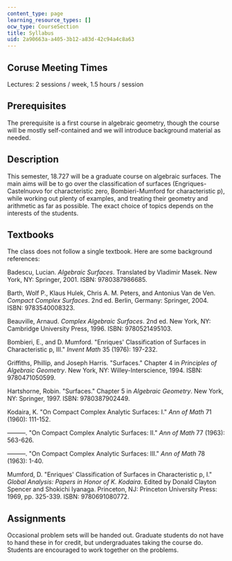 ```yaml
---
content_type: page
learning_resource_types: []
ocw_type: CourseSection
title: Syllabus
uid: 2a90663a-a405-3b12-a83d-42c94a4c8a63
---
```


Coruse Meeting Times
--------------------

Lectures: 2 sessions / week, 1.5 hours / session

Prerequisites
-------------

The prerequisite is a first course in algebraic geometry, though the course will be mostly self-contained and we will introduce background material as needed.

Description
-----------

This semester, 18.727 will be a graduate course on algebraic surfaces. The main aims will be to go over the classification of surfaces (Engriques-Castelnuovo for characteristic zero, Bombieri-Mumford for characteristic p), while working out plenty of examples, and treating their geometry and arithmetic as far as possible. The exact choice of topics depends on the interests of the students.

Textbooks
---------

The class does not follow a single textbook. Here are some background references:

Badescu, Lucian. _Algebraic Surfaces_. Translated by Vladimir Masek. New York, NY: Springer, 2001. ISBN: 9780387986685.

Barth, Wolf P., Klaus Hulek, Chris A. M. Peters, and Antonius Van de Ven. _Compact Complex Surfaces_. 2nd ed. Berlin, Germany: Springer, 2004. ISBN: 9783540008323.

Beauville, Arnaud. _Complex Algebraic Surfaces_. 2nd ed. New York, NY: Cambridge University Press, 1996. ISBN: 9780521495103.

Bombieri, E., and D. Mumford. "Enriques' Classification of Surfaces in Characteristic p, III." _Invent Math_ 35 (1976): 197-232.

Griffiths, Phillip, and Joseph Harris. "Surfaces." Chapter 4 in _Principles of Algebraic Geometry_. New York, NY: Willey-Interscience, 1994. ISBN: 9780471050599.

Hartshorne, Robin. "Surfaces." Chapter 5 in _Algebraic Geometry_. New York, NY: Springer, 1997. ISBN: 9780387902449.

Kodaira, K. "On Compact Complex Analytic Surfaces: I." _Ann of Math_ 71 (1960): 111-152.

———. "On Compact Complex Analytic Surfaces: II." _Ann of Math_ 77 (1963): 563-626.

———. "On Compact Complex Analytic Surfaces: III." _Ann of Math_ 78 (1963): 1-40.

Mumford, D. "Enriques' Classification of Surfaces in Characteristic p, I." _Global Analysis: Papers in Honor of K. Kodaira_. Edited by Donald Clayton Spencer and Shokichi Iyanaga. Princeton, NJ: Princeton University Press: 1969, pp. 325-339. ISBN: 9780691080772.

Assignments
-----------

Occasional problem sets will be handed out. Graduate students do not have to hand these in for credit, but undergraduates taking the course do. Students are encouraged to work together on the problems.